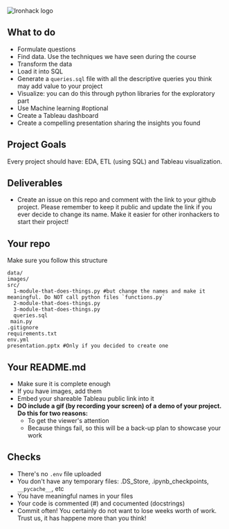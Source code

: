 ![Ironhack logo](https://i.imgur.com/1QgrNNw.png)

## What to do

- Formulate questions
- Find data. Use the techniques we have seen during the course
- Transform the data
- Load it into SQL
- Generate a `queries.sql` file with all the descriptive queries you think may add value to your project
- Visualize: you can do this through python libraries for the exploratory part
- Use Machine learning #optional
- Create a Tableau dashboard
- Create a compelling presentation sharing the insights you found

## Project Goals

Every project should have: EDA, ETL (using SQL) and Tableau visualization.

## Deliverables

- Create an issue on this repo and comment with the link to your github project. Please remember to keep it public and update the link if you ever decide to change its name. Make it easier for other ironhackers to start their project!


## Your repo

Make sure you follow this structure

```
data/
images/
src/ 
  1-module-that-does-things.py #but change the names and make it meaningful. Do NOT call python files `functions.py`
  2-module-that-does-things.py
  3-module-that-does-things.py
  queries.sql
 main.py
.gitignore
requirements.txt
env.yml
presentation.pptx #Only if you decided to create one
``` 

## Your README.md

- Make sure it is complete enough
- If you have images, add them
- Embed your shareable Tableau public link into it
- **DO include a gif (by recording your screen) of a demo of your project. Do this for two reasons:**
  - To get the viewer's attention
  - Because things fail, so this will be a back-up plan to showcase your work
  

## Checks
- There's no `.env` file uploaded
- You don't have any temporary files: .DS_Store, .ipynb_checkpoints, `__pycache__`, etc
- You have meaningful names in your files
- Your code is commented (#) and cocumented (docstrings)
- Commit often! You certainly do not want to lose weeks worth of work. Trust us, it has happene more than you think!
